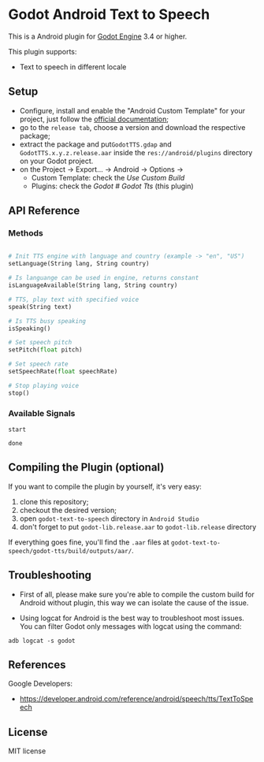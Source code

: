 # Godot Android Text to Speech

This is a Android plugin for [Godot Engine](https://github.com/godotengine/godot) 3.4 or higher.

This plugin supports:
- Text to speech in different locale

## Setup

- Configure, install  and enable the "Android Custom Template" for your project, just follow the [official documentation](https://docs.godotengine.org/en/latest/getting_started/workflow/export/android_custom_build.html);
- go to the ```release tab```, choose a version and download the respective package;
- extract the package and put```GodotTTS.gdap``` and ```GodotTTS.x.y.z.release.aar``` inside the ```res://android/plugins``` directory on your Godot project.
- on the Project -> Export... -> Android -> Options -> 
    - Custom Template: check the _Use Custom Build_
    - Plugins: check the _Godot # Godot Tts_ (this plugin)

## API Reference

### Methods
```python

# Init TTS engine with language and country (example -> "en", "US")
setLanguage(String lang, String country)

# Is languange can be used in engine, returns constant
isLanguageAvailable(String lang, String country)

# TTS, play text with specified voice
speak(String text)

# Is TTS busy speaking
isSpeaking()

# Set speech pitch
setPitch(float pitch)

# Set speech rate
setSpeechRate(float speechRate)

# Stop playing voice
stop()

```

### Available Signals
```
start

done
```

## Compiling the Plugin (optional)

If you want to compile the plugin by yourself, it's very easy:
1. clone this repository;
2. checkout the desired version;
3. open ```godot-text-to-speech``` directory in ```Android Studio```
4. don't forget to put ```godot-lib.release.aar``` to ```godot-lib.release``` directory

If everything goes fine, you'll find the ```.aar``` files at ```godot-text-to-speech/godot-tts/build/outputs/aar/```.

## Troubleshooting

* First of all, please make sure you're able to compile the custom build for Android without plugin, this way we can isolate the cause of the issue.

* Using logcat for Android is the best way to troubleshoot most issues. You can filter Godot only messages with logcat using the command: 
```
adb logcat -s godot
```

## References

Google Developers:
* https://developer.android.com/reference/android/speech/tts/TextToSpeech

## License

MIT license
